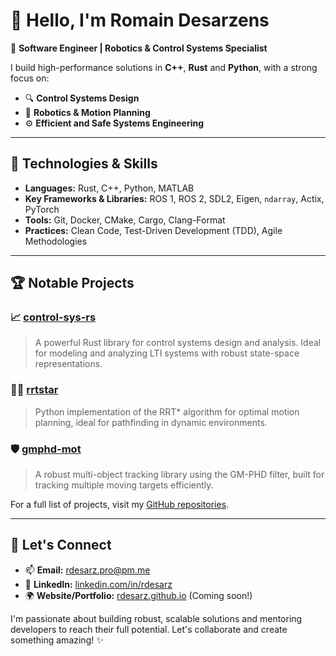# 👋 Hello, I'm Romain Desarzens

🚀 **Software Engineer | Robotics & Control Systems Specialist**

I build high-performance solutions in **C++**, **Rust** and **Python**, with a strong focus on:

- 🔍 **Control Systems Design**  
- 🤖 **Robotics & Motion Planning**  
- ⚙️ **Efficient and Safe Systems Engineering**

---

## 🔧 Technologies & Skills

- **Languages:** Rust, C++, Python, MATLAB  
- **Key Frameworks & Libraries:** ROS 1, ROS 2, SDL2, Eigen, `ndarray`, Actix, PyTorch  
- **Tools:** Git, Docker, CMake, Cargo, Clang-Format  
- **Practices:** Clean Code, Test-Driven Development (TDD), Agile Methodologies  

---

## 🏆 Notable Projects

### 📈 [control-sys-rs](https://github.com/rdesarz/control-sys-rs)
> A powerful Rust library for control systems design and analysis. Ideal for modeling and analyzing LTI systems with robust state-space representations.

### 🚶‍♂️ [rrtstar](https://github.com/rdesarz/rrtstar)
> Python implementation of the RRT* algorithm for optimal motion planning, ideal for pathfinding in dynamic environments.

### 🛡️ [gmphd-mot](https://github.com/rdesarz/gmphd-mot)
> A robust multi-object tracking library using the GM-PHD filter, built for tracking multiple moving targets efficiently.

For a full list of projects, visit my [GitHub repositories](https://github.com/rdesarz).

---

## 💬 Let's Connect

- 📫 **Email:** rdesarz.pro@pm.me 
- 💼 **LinkedIn:** [linkedin.com/in/rdesarz](https://linkedin.com/in/rdesarz)  
- 🌍 **Website/Portfolio:** [rdesarz.github.io](rdesarz.github.io) (Coming soon!)

I'm passionate about building robust, scalable solutions and mentoring developers to reach their full potential. Let's collaborate and create something amazing! ✨

